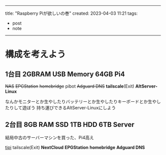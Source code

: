 
---
title: "Raspberry Piが欲しいの巻"
created: 2023-04-03 11:21
tags:
- post
- note
---

# 構成を考えよう

## 1台目 2GBRAM USB Memory 64GB Pi4

~~NAS~~
~~EPGStation~~
~~homebridge~~
pibot
~~Adguard DNS~~
**tailscale**(Exit)
**AltServer-Linux**

なんかモニターとか生やしたりバッテリーとか生やしたりキーボードとか生やしたりして遊ぼう
持ち運びできるAltServer-Linuxにしよう

## 2台目 8GB RAM SSD 1TB HDD 6TB Server
結局中古のサーバーマシンを買った、Pi4高え

[tipi](https://github.com/meienberger/runtipi)
tailscale(Exit)
**NextCloud**
**EPGStation**
**homebridge**
**Adguard DNS**